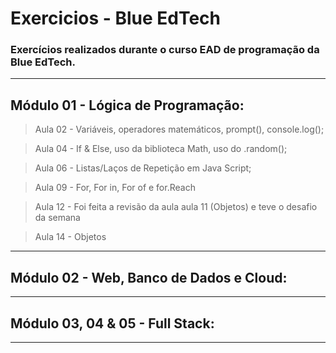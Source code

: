 # Exercicios - Blue EdTech


### Exercícios realizados durante o curso EAD de programação da Blue EdTech.

--------------------------------------------------------------
## Módulo 01 - Lógica de Programação:


> Aula 02 - Variáveis, operadores matemáticos, prompt(), console.log();

> Aula 04 - If & Else, uso da biblioteca Math, uso do .random();

> Aula 06 - Listas/Laços de Repetição em Java Script;

> Aula 09 - For, For in, For of e for.Reach 

> Aula 12 - Foi feita a revisão da aula aula 11 (Objetos) e teve o desafio da semana

> Aula 14 - Objetos

--------------------------------------------------------------
## Módulo 02 - Web, Banco de Dados e Cloud:
--------------------------------------------------------------
## Módulo 03, 04 & 05 - Full Stack:
--------------------------------------------------------------

